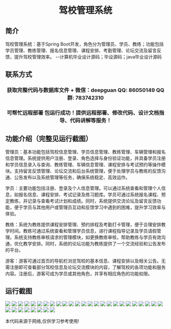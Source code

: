 <p><h1 align="center">驾校管理系统</h1></p>

## 简介
驾校管理系统：基于Spring Boot开发，角色分为管理员、学员、教练；功能包括学员管理、教练管理、报名信息管理、课程安排、考勤管理、论坛交流及留言反馈，提升驾校管理效率。    --计算机毕业设计源码；毕设源码；java毕业设计源码


## 联系方式
<p><h3 align="center">获取完整代码与数据库文件 + 微信：deepguan QQ: 86050149 QQ群: 783742310</h3></p>
<p><h3 align="center">可帮忙远程部署 包运行成功！提供远程部署、修改代码、设计文档指导、代码讲解等服务！</h3></p>

## 功能介绍（完整见运行截图）
管理员：基本功能包括驾校信息管理、学员信息管理、教练管理、车辆管理和报名信息管理。系统提供用户注册、登录、角色选择与身份验证功能，并具备学员注册和学员信息录入与查询、教练管理、车辆信息管理、课程安排与考试预约等操作模块。支持留言反馈管理、论坛交流和后台系统管理，便于处理学员与教练的反馈沟通、公告发布以及系统管理等任务，确保系统稳定、高效运作。

学员：主要功能包括注册、登录及个人信息管理。可以通过系统查看和管理个人信息，如报名信息、课程安排、考试记录及练习题库。学员可通过系统报名课程、预定教练，并记录与查看考试计划和成绩。同时，系统提供交流论坛及留言反馈功能，便于学员与其他用户或管理员互动和反馈学习中遇到的困难，提升学习效率与体验。

教练：系统为教练提供课程安排管理、预约排程及考勤打卡管理，便于合理安排教学时间。教练可通过系统查看和管理学员信息，进行课程指导记录及学员请假管理。系统支持教练审核请求的管理模块，如更换教练审核，帮助教练与学员有效沟通，优化教学安排。同时，系统的论坛功能为教练提供了一个交流经验和公告发布的平台。

游客：游客可通过首页的导航栏浏览驾校的基本信息、课程安排以及相关公告。无需注册即可查看部分驾校信息及论坛交流模块的内容，了解驾校的各项功能和服务内容。注册后，游客可成为学员或其他角色，并享有相应角色的功能权限。


## 运行截图
![](img/001.jpg)
![](img/002.jpg)
![](img/003.jpg)
![](img/004.jpg)
![](img/005.jpg)
![](img/006.jpg)
![](img/007.jpg)
![](img/008.jpg)
![](img/009.jpg)
![](img/010.jpg)
![](img/011.jpg)
![](img/012.jpg)
![](img/013.jpg)
![](img/014.jpg)
![](img/015.jpg)
![](img/016.jpg)
![](img/017.jpg)
![](img/018.jpg)
![](img/019.jpg)
![](img/020.jpg)
![](img/021.jpg)
![](img/022.jpg)
![](img/023.jpg)
![](img/024.jpg)
![](img/025.jpg)
![](img/026.jpg)
![](img/027.jpg)
![](img/028.jpg)
![](img/029.jpg)
![](img/030.jpg)
![](img/031.jpg)
![](img/032.jpg)
![](img/033.jpg)

<p>本代码来源于网络,仅供学习参考使用!</p>
